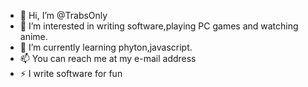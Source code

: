 - 👋 Hi, I’m @TrabsOnly
- 👀 I’m interested in writing software,playing PC games and watching anime.
- 🌱 I’m currently learning phyton,javascript.
- 📫 You can reach me at my e-mail address
- ⚡ I write software for fun

<!---
TrabsOnly/TrabsOnly is a ✨ special ✨ repository because its `README.md` (this file) appears on your GitHub profile.
You can click the Preview link to take a look at your changes.
--->
